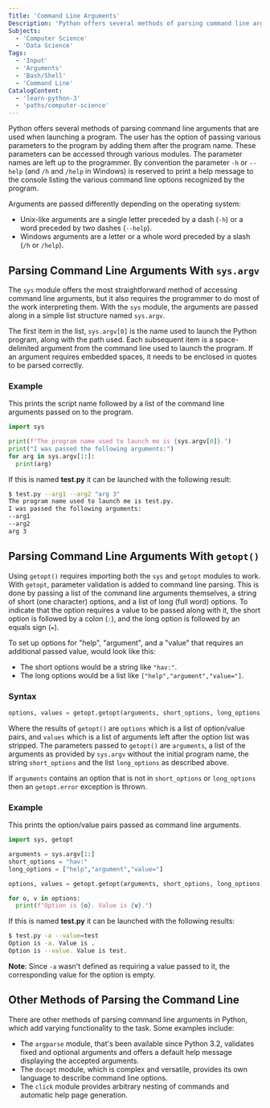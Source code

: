 ```yaml
---
Title: 'Command Line Arguments'
Description: 'Python offers several methods of parsing command line arguments that are used when launching a program.'
Subjects:
  - 'Computer Science'
  - 'Data Science'
Tags:
  - 'Input'
  - 'Arguments'
  - 'Bash/Shell'
  - 'Command Line'
CatalogContent:
  - 'learn-python-3'
  - 'paths/computer-science'
---
```


Python offers several methods of parsing command line arguments that are used when launching a program. The user has the option of passing various parameters to the program by adding them after the program name. These parameters can be accessed through various modules. The parameter names are left up to the programmer. By convention the parameter `-h` or `--help` (and `/h` and `/help` in Windows) is reserved to print a help message to the console listing the various command line options recognized by the program.

Arguments are passed differently depending on the operating system:

- Unix-like arguments are a single letter preceded by a dash (`-h`) or a word preceded by two dashes (`--help`).
- Windows arguments are a letter or a whole word preceded by a slash (`/h` or `/help`).

## Parsing Command Line Arguments With `sys.argv`

The `sys` module offers the most straightforward method of accessing command line arguments, but it also requires the programmer to do most of the work interpreting them. With the `sys` module, the arguments are passed along in a simple list structure named `sys.argv`.

The first item in the list, `sys.argv[0]` is the name used to launch the Python program, along with the path used. Each subsequent item is a space-delimited argument from the command line used to launch the program. If an argument requires embedded spaces, it needs to be enclosed in quotes to be parsed correctly.

### Example

This prints the script name followed by a list of the command line arguments passed on to the program.

```python
import sys

print(f"The program name used to launch me is {sys.argv[0]}.")
print("I was passed the following arguments:")
for arg in sys.argv[1:]:
  print(arg)
```

If this is named **test.py** it can be launched with the following result:

```bash
$ test.py --arg1 --arg2 "arg 3"
The program name used to launch me is test.py.
I was passed the following arguments:
--arg1
--arg2
arg 3
```

## Parsing Command Line Arguments With `getopt()`

Using `getopt()` requires importing both the `sys` and `getopt` modules to work. With `getopt`, parameter validation is added to command line parsing. This is done by passing a list of the command line arguments themselves, a string of short (one character) options, and a list of long (full word) options. To indicate that the option requires a value to be passed along with it, the short option is followed by a colon (`:`), and the long option is followed by an equals sign (`=`).

To set up options for "help", "argument", and a "value" that requires an additional passed value, would look like this:

- The short options would be a string like `"hav:"`.
- The long options would be a list like `["help","argument","value="]`.

### Syntax

```python
options, values = getopt.getopt(arguments, short_options, long_options)
```

Where the results of `getopt()` are `options` which is a list of option/value pairs, and `values` which is a list of arguments left after the option list was stripped. The parameters passed to `getopt()` are `arguments`, a list of the arguments as provided by `sys.argv` without the initial program name, the string `short_options` and the list `long_options` as described above.

If `arguments` contains an option that is not in `short_options` or `long_options` then an `getopt.error` exception is thrown.

### Example

This prints the option/value pairs passed as command line arguments.

```python
import sys, getopt

arguments = sys.argv[1:]
short_options = "hav:"
long_options = ["help","argument","value="]

options, values = getopt.getopt(arguments, short_options, long_options)

for o, v in options:
  print(f"Option is {o}. Value is {v}.")
```

If this is named **test.py** it can be launched with the following results:

```bash
$ test.py -a --value=test
Option is -a. Value is .
Option is --value. Value is test.
```

**Note**: Since `-a` wasn't defined as requiring a value passed to it, the corresponding value for the option is empty.

## Other Methods of Parsing the Command Line

There are other methods of parsing command line arguments in Python, which add varying functionality to the task. Some examples include:

- The `argparse` module, that's been available since Python 3.2, validates fixed and optional arguments and offers a default help message displaying the accepted arguments.
- The `docopt` module, which is complex and versatile, provides its own language to describe command line options.
- The `click` module provides arbitrary nesting of commands and automatic help page generation.
